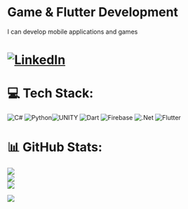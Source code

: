 # Game & Flutter Development
 I can develop mobile applications and games <br>



# [![LinkedIn](https://img.shields.io/badge/LinkedIn-%230077B5.svg?logo=linkedin&logoColor=white)](www.linkedin.com/aydoganozgur) 

# 💻 Tech Stack:
![C#](https://img.shields.io/badge/c%23-%23239120.svg?style=flat-square&logo=c-sharp&logoColor=white) ![Python](https://img.shields.io/badge/python-3670A0?style=flat-square&logo=python&logoColor=ffdd54)![UNITY](https://img.shields.io/badge/UNITY-%20-lightgrey) ![Dart](https://img.shields.io/badge/dart-%230175C2.svg?style=flat-square&logo=dart&logoColor=white) ![Firebase](https://img.shields.io/badge/firebase-%23039BE5.svg?style=flat-square&logo=firebase) ![.Net](https://img.shields.io/badge/.NET-5C2D91?style=flat-square&logo=.net&logoColor=white) ![Flutter](https://img.shields.io/badge/Flutter-%2302569B.svg?style=flat-square&logo=Flutter&logoColor=white)
# 📊 GitHub Stats:
![](https://github-readme-stats.vercel.app/api?username=ozguraydogan&theme=calm&hide_border=true&include_all_commits=true&count_private=true)<br/>
![](https://github-readme-streak-stats.herokuapp.com/?user=ozguraydogan&theme=calm&hide_border=true)<br/>
![](https://github-readme-stats.vercel.app/api/top-langs/?username=ozguraydogan&theme=calm&hide_border=true&include_all_commits=true&count_private=true&layout=compact)


![](https://quotes-github-readme.vercel.app/api?type=horizontal&theme=radical)
